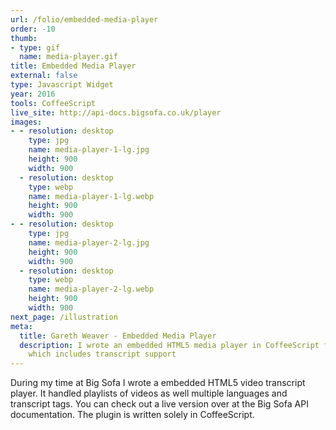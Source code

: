 ```yaml
---
url: /folio/embedded-media-player
order: -10
thumb:
- type: gif
  name: media-player.gif
title: Embedded Media Player
external: false
type: Javascript Widget
year: 2016
tools: CoffeeScript
live_site: http://api-docs.bigsofa.co.uk/player
images:
- - resolution: desktop
    type: jpg
    name: media-player-1-lg.jpg
    height: 900
    width: 900
  - resolution: desktop
    type: webp
    name: media-player-1-lg.webp
    height: 900
    width: 900
- - resolution: desktop
    type: jpg
    name: media-player-2-lg.jpg
    height: 900
    width: 900
  - resolution: desktop
    type: webp
    name: media-player-2-lg.webp
    height: 900
    width: 900
next_page: /illustration
meta:
  title: Gareth Weaver - Embedded Media Player
  description: I wrote an embedded HTML5 media player in CoffeeScript for Big Sofa
    which includes transcript support
---
```

During my time at Big Sofa I wrote a embedded HTML5 video transcript
player. It handled playlists of videos as well multiple languages and transcript
tags. You can check out a live version over at the Big Sofa API documentation.
The plugin is written solely in CoffeeScript.
